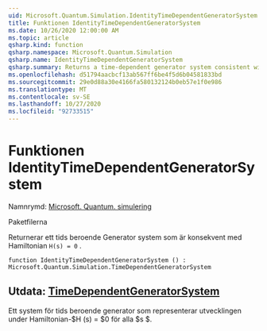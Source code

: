 ```yaml
---
uid: Microsoft.Quantum.Simulation.IdentityTimeDependentGeneratorSystem
title: Funktionen IdentityTimeDependentGeneratorSystem
ms.date: 10/26/2020 12:00:00 AM
ms.topic: article
qsharp.kind: function
qsharp.namespace: Microsoft.Quantum.Simulation
qsharp.name: IdentityTimeDependentGeneratorSystem
qsharp.summary: Returns a time-dependent generator system consistent with the Hamiltonian `H(s) = 0`.
ms.openlocfilehash: d51794aacbcf13ab567ff6be4f5d6b04581833bd
ms.sourcegitcommit: 29e0d88a30e4166fa580132124b0eb57e1f0e986
ms.translationtype: MT
ms.contentlocale: sv-SE
ms.lasthandoff: 10/27/2020
ms.locfileid: "92733515"
---
```

# <a name="identitytimedependentgeneratorsystem-function"></a>Funktionen IdentityTimeDependentGeneratorSystem

Namnrymd: [Microsoft. Quantum. simulering](xref:Microsoft.Quantum.Simulation)

Paketfilerna [](https://nuget.org/packages/)


Returnerar ett tids beroende Generator system som är konsekvent med Hamiltonian `H(s) = 0` .

```qsharp
function IdentityTimeDependentGeneratorSystem () : Microsoft.Quantum.Simulation.TimeDependentGeneratorSystem
```


## <a name="output--timedependentgeneratorsystem"></a>Utdata: [TimeDependentGeneratorSystem](xref:Microsoft.Quantum.Simulation.TimeDependentGeneratorSystem)

Ett system för tids beroende generator som representerar utvecklingen under Hamiltonian-$H (s) = $0 för alla $s $.
